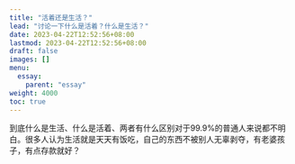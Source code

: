 ```yaml
---
title: "活着还是生活？"
lead: "讨论一下什么是活着？什么是生活？"
date: 2023-04-22T12:52:56+08:00
lastmod: 2023-04-22T12:52:56+08:00
draft: false
images: []
menu:
  essay:
    parent: "essay"
weight: 4000
toc: true
---
```


到底什么是生活、什么是活着、两者有什么区别对于99.9%的普通人来说都不明白。很多人认为生活就是天天有饭吃，自己的东西不被别人无辜剥夺，有老婆孩子，有点存款就好？
